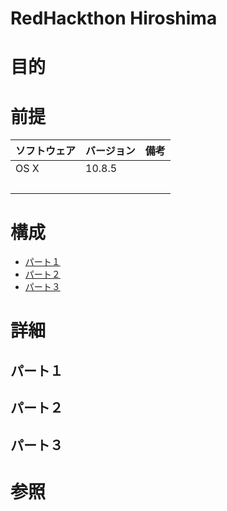 RedHackthon Hiroshima
===
# 目的
# 前提
| ソフトウェア     | バージョン    | 備考         |
|:---------------|:-------------|:------------|
| OS X           |10.8.5        |             |
|           　　　|        |             |

# 構成
+ [パート１](#1)
+ [パート２](#2)
+ [パート３](#3)

# 詳細
## <a name="1">パート１</a>
## <a name="2">パート２</a>
## <a name="3">パート３</a>

# 参照
